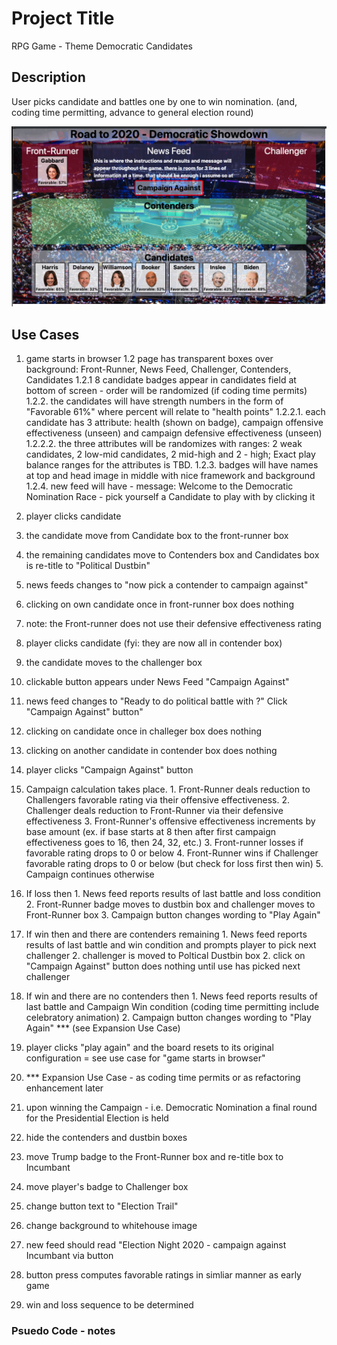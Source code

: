 # Project Title

RPG Game - Theme Democratic Candidates

## Description

User picks candidate and battles one by one to win nomination.
(and, coding time permitting, advance to general election round)

![Democratic Nomination](assets/images/wireframe.png)

## Use Cases

1.  game starts in browser 
  1.2 page has transparent boxes over background:  Front-Runner, News Feed, Challenger, Contenders, Candidates
    1.2.1 8 candidate badges appear in candidates field at bottom of screen - order will be randomized (if coding time permits)
    1.2.2. the candidates will have strength numbers in the form of "Favorable 61%" where percent will relate to "health points"
      1.2.2.1. each candidate has 3 attribute:  health (shown on badge), campaign offensive effectiveness (unseen) and campaign
         defensive effectiveness (unseen) 
      1.2.2.2. the three attributes will be randomizes with ranges:  2 weak candidates, 2 low-mid candidates, 2 mid-high and 2 - high;
         Exact play balance ranges for the attributes is TBD.
    1.2.3. badges will have names at top and head image in middle with nice framework and background
    1.2.4. new feed will have - message:  Welcome to the Democratic Nomination Race - pick yourself a Candidate to play with by clicking it

2. player clicks candidate
  1. the candidate move from Candidate box to the front-runner box
  2. the remaining candidates move to Contenders box and Candidates box is re-title to "Political Dustbin"
  3. news feeds changes to  "now pick a contender to campaign against"
  4. clicking on own candidate once in front-runner box does nothing
  5. note: the Front-runner does not use their defensive effectiveness rating

3. player clicks candidate (fyi: they are now all in contender box)
  1. the candidate moves to the challenger box
  2. clickable button appears under News Feed "Campaign Against"
  3. news feed changes to "Ready to do political battle with <challenger name>?"  Click "Campaign Against" button"
  4. clicking on candidate once in challeger box does nothing
  4. clicking on another candidate in contender box does nothing

4. player clicks "Campaign Against" button
  1. Campaign calculation takes place.
    1.  Front-Runner deals reduction to Challengers favorable rating via their offensive effectiveness.
    2.  Challenger deals reduction to Front-Runner via their defensive effectiveness
    3.  Front-Runner's offensive effectiveness increments by base amount (ex. if base starts at 8 then after first campaign effectiveness goes to 16, then 24, 32, etc.)
    3.  Front-runner losses if favorable rating drops to 0 or below 
    4.  Front-Runner wins if Challenger favorable rating drops to 0 or below (but check for loss first then win)
    5.  Campaign continues otherwise

  2. If loss then
    1. News feed reports results of last battle and loss condition
    2. Front-Runner badge moves to dustbin box and challenger moves to Front-Runner box
    3. Campaign button changes wording to "Play Again"

  3. If win then and there are contenders remaining
    1. News feed reports results of last battle and win condition and prompts player to pick next challenger
    2. challenger is moved to Poltical Dustbin box
    2. click on "Campaign Against" button does nothing until use has picked next challenger

  4. If win and there are no contenders then 
    1. News feed reports results of last battle and Campaign Win condition (coding time permitting include celebratory animation)
    2. Campaign button changes wording to "Play Again"  *** (see Expansion Use Case)

5. player clicks "play again" and the board resets to its original configuration = see use case for "game starts in browser"

6. *** Expansion Use Case - as coding time permits or as refactoring enhancement later
  1. upon winning the Campaign - i.e. Democratic Nomination a final round for the Presidential Election is held
  2. hide the contenders and dustbin boxes
  3. move Trump badge to the Front-Runner box and re-title box to Incumbant
  4. move player's badge to Challenger box
  5. change button text to "Election Trail"
  6. change background to whitehouse image
  7. new feed should read "Election Night 2020 - campaign against Incumbant via button
  8. button press computes favorable ratings in simliar manner as early game 
  9. win and loss sequence to be determined

### Psuedo Code - notes

